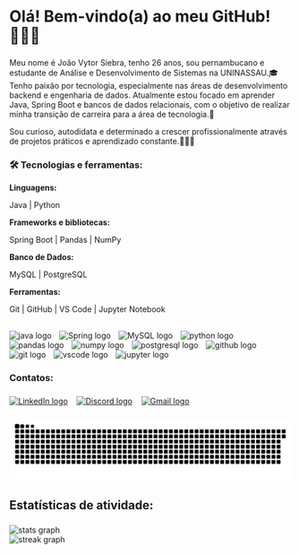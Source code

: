 

<h1 align="left">Olá! Bem-vindo(a) ao meu GitHub! 👨🏻‍💻</h1> 


###

<p align="left">Meu nome é João Vytor Siebra, tenho 26 anos, sou pernambucano e estudante de Análise e Desenvolvimento de Sistemas na UNINASSAU.🎓
Tenho paixão por tecnologia, especialmente nas áreas de desenvolvimento backend e engenharia de dados. Atualmente estou focado em aprender Java, Spring Boot e bancos de dados relacionais, com o objetivo de realizar minha transição de carreira para a área de tecnologia.🚀

Sou curioso, autodidata e determinado a crescer profissionalmente através de projetos práticos e aprendizado constante.👨🏻‍💻</p>

###

<h3>🛠️ Tecnologias e ferramentas:</h3>

**Linguagens:**
<p>Java | Python</p>

**Frameworks e bibliotecas:**
<p>Spring Boot | Pandas | NumPy</p>

**Banco de Dados:**
<p>MySQL | PostgreSQL</p>

**Ferramentas:**
<p>Git | GitHub | VS Code | Jupyter Notebook</p>

###
<h2 align="left"></h2>
<div align="left">

<img src="https://cdn.jsdelivr.net/gh/devicons/devicon@latest/icons/java/java-original.svg" height="50" alt="java logo"/>
<img width="6" />
<img src="https://cdn.jsdelivr.net/gh/devicons/devicon@latest/icons/spring/spring-original.svg" height="40" alt="Spring logo"/>
<img width="6" />
<img src="https://cdn.jsdelivr.net/gh/devicons/devicon@latest/icons/mysql/mysql-original.svg" height="40" alt="MySQL logo"/>
<img width="6" />
<img src="https://cdn.jsdelivr.net/gh/devicons/devicon/icons/python/python-original.svg" height="40" alt="python logo"  />
<img width="6" />
<img src="https://cdn.jsdelivr.net/gh/devicons/devicon/icons/pandas/pandas-original.svg" height="40" alt="pandas logo"  />
<img width="6" />
<img src="https://cdn.jsdelivr.net/gh/devicons/devicon/icons/numpy/numpy-original.svg" height="40" alt="numpy logo"  />
<img width="6" />
<img src="https://cdn.jsdelivr.net/gh/devicons/devicon/icons/postgresql/postgresql-original.svg" height="40" alt="postgresql logo"  />
<img width="6" />
<img src="https://skillicons.dev/icons?i=github" height="40" alt="github logo"  />
<img width="6" />
<img src="https://cdn.jsdelivr.net/gh/devicons/devicon/icons/git/git-original.svg" height="40" alt="git logo"  />
<img width="6" />
<img src="https://cdn.jsdelivr.net/gh/devicons/devicon/icons/vscode/vscode-original.svg" height="40" alt="vscode logo"  />
<img width="6" />
<img src="https://cdn.jsdelivr.net/gh/devicons/devicon/icons/jupyter/jupyter-original.svg" height="40" alt="jupyter logo"  />
</div>


###


<h3 align="left">Contatos:</h3>

###

[![LinkedIn logo](https://raw.githubusercontent.com/maurodesouza/profile-readme-generator/master/src/assets/icons/social/linkedin/default.svg)](https://www.linkedin.com/in/joao-vytor-siebra/)
&nbsp;&nbsp;
[![Discord logo](https://raw.githubusercontent.com/maurodesouza/profile-readme-generator/master/src/assets/icons/social/discord/default.svg)](# "#vytorsiebra")
&nbsp;&nbsp;
[![Gmail logo](https://raw.githubusercontent.com/maurodesouza/profile-readme-generator/master/src/assets/icons/social/gmail/default.svg)](mailto:vytor.siebra@gmail.com)

###

<div align="left">
  <img src="https://raw.githubusercontent.com/vytorsiebra/vytorsiebra/output/snake.svg" alt="Snake animation" />
</div>

<h2 align="left">Estatísticas de atividade:</h2>

###

<div align="left">
  <img src="https://github-readme-stats.vercel.app/api?username=vytorsiebra&hide_title=false&hide_rank=false&show_icons=true&include_all_commits=true&count_private=true&disable_animations=false&theme=dracula&locale=pt-br&hide_border=false&order=1" width="500" alt="stats graph" /> <br>
  <img src="https://streak-stats.demolab.com?user=vytorsiebra&locale=pt-br&mode=daily&theme=dracula&hide_border=false&border_radius=5&order=3" width="500" alt="streak graph" /> <br>
</div>

###
